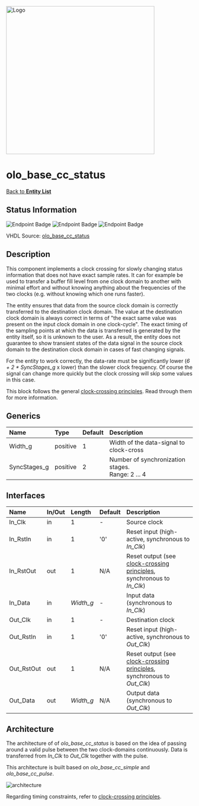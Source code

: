 <img src="../Logo.png" alt="Logo" width="400">

# olo_base_cc_status

[Back to **Entity List**](../EntityList.md)

## Status Information

![Endpoint Badge](https://img.shields.io/endpoint?url=https://storage.googleapis.com/open-logic-badges/coverage/olo_base_cc_status.json?cacheSeconds=0) ![Endpoint Badge](https://img.shields.io/endpoint?url=https://storage.googleapis.com/open-logic-badges/branches/olo_base_cc_status.json?cacheSeconds=0) ![Endpoint Badge](https://img.shields.io/endpoint?url=https://storage.googleapis.com/open-logic-badges/issues/olo_base_cc_status.json?cacheSeconds=0)

VHDL Source: [olo_base_cc_status](../../src/base/vhdl/olo_base_cc_status.vhd)

## Description

This component implements a clock crossing for slowly changing status information that does not have exact sample rates. It can for example be used to  transfer a buffer fill level from one clock domain to another with minimal effort and without knowing anything about the frequencies of the two clocks (e.g. without knowing which one runs faster).

The entity ensures that data from the source clock domain is correctly transferred to the destination clock domain. The value at the destination clock domain is always correct in terms of "the exact same value was present on the input clock domain in one clock-cycle". The exact timing of the sampling points at which the data is transferred is generated by the entity itself, so it is unknown to the user. As a result, the entity does not guarantee to show transient states of the data signal in the source clock domain to the destination clock domain in cases of fast changing signals.

For the entity to work correctly, the data-rate must be significantly lower (_6 + 2 * SyncStages_g_ x lower) than the slower clock frequency. Of course the signal can change more quickly but the clock crossing will skip some values in this case.

This block follows the general [clock-crossing principles](clock_crossing_principles.md). Read through them for more information.

## Generics

| Name         | Type     | Default | Description                                            |
| :----------- | :------- | ------- | :----------------------------------------------------- |
| Width_g      | positive | 1       | Width of the data-signal to clock-cross                |
| SyncStages_g | positive | 2       | Number of synchronization stages. <br />Range: 2 ... 4 |

## Interfaces

| Name       | In/Out | Length    | Default | Description                                                  |
| :--------- | :----- | :-------- | ------- | :----------------------------------------------------------- |
| In_Clk     | in     | 1         | -       | Source clock                                                 |
| In_RstIn   | in     | 1         | '0'     | Reset input (high-active, synchronous to *In_Clk*)           |
| In_RstOut  | out    | 1         | N/A     | Reset output (see [clock-crossing principles](clock_crossing_principles.md), synchronous to *In_Clk*) |
| In_Data    | in     | *Width_g* | -       | Input data (synchronous to *In_Clk*)                         |
| Out_Clk    | in     | 1         | -       | Destination clock                                            |
| Out_RstIn  | in     | 1         | '0'     | Reset input (high-active, synchronous to *Out_Clk*)          |
| Out_RstOut | out    | 1         | N/A     | Reset output (see [clock-crossing principles](clock_crossing_principles.md), synchronous to *Out_Clk*) |
| Out_Data   | out    | *Width_g* | N/A     | Output data (synchronous to *Out_Clk*)                       |

## Architecture

The architecture of of *olo_base_cc_status* is based on the idea of passing around a valid pulse between the two clock-domains continuously. Data is transferred from *In_Clk* to *Out_Clk* together with the pulse.

This architecture is built based on *olo_base_cc_simple* and *olo_base_cc_pulse*.



![architecture](./clock_crossings/olo_base_cc_status.svg)

Regarding timing constraints, refer to [clock-crossing principles](clock_crossing_principles.md).





